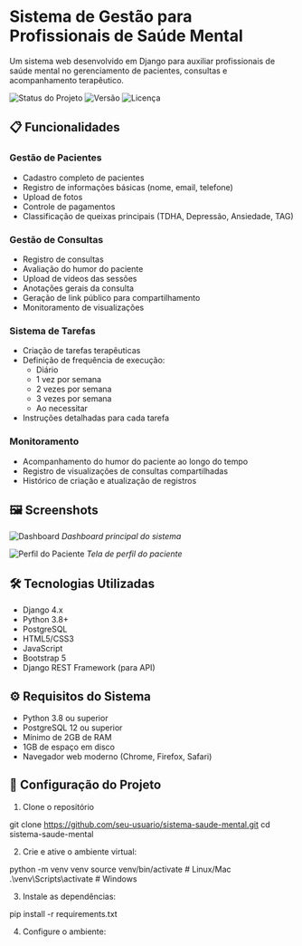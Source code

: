 # Sistema de Gestão para Profissionais de Saúde Mental

Um sistema web desenvolvido em Django para auxiliar profissionais de saúde mental no gerenciamento de pacientes, consultas e acompanhamento terapêutico.

![Status do Projeto](https://img.shields.io/badge/Status-Em%20Desenvolvimento-yellow)
![Versão](https://img.shields.io/badge/Versão-1.0.0-blue)
![Licença](https://img.shields.io/badge/Licença-MIT-green)

## 📋 Funcionalidades

### Gestão de Pacientes
- Cadastro completo de pacientes
- Registro de informações básicas (nome, email, telefone)
- Upload de fotos
- Controle de pagamentos
- Classificação de queixas principais (TDHA, Depressão, Ansiedade, TAG)

### Gestão de Consultas
- Registro de consultas
- Avaliação do humor do paciente
- Upload de vídeos das sessões
- Anotações gerais da consulta
- Geração de link público para compartilhamento
- Monitoramento de visualizações

### Sistema de Tarefas
- Criação de tarefas terapêuticas
- Definição de frequência de execução:
  - Diário
  - 1 vez por semana
  - 2 vezes por semana
  - 3 vezes por semana
  - Ao necessitar
- Instruções detalhadas para cada tarefa

### Monitoramento
- Acompanhamento do humor do paciente ao longo do tempo
- Registro de visualizações de consultas compartilhadas
- Histórico de criação e atualização de registros

## 🖼️ Screenshots

![Dashboard](path/to/dashboard-screenshot.png)
*Dashboard principal do sistema*

![Perfil do Paciente](path/to/patient-profile-screenshot.png)
*Tela de perfil do paciente*

## 🛠 Tecnologias Utilizadas

- Django 4.x
- Python 3.8+
- PostgreSQL
- HTML5/CSS3
- JavaScript
- Bootstrap 5
- Django REST Framework (para API)

## ⚙️ Requisitos do Sistema

- Python 3.8 ou superior
- PostgreSQL 12 ou superior
- Mínimo de 2GB de RAM
- 1GB de espaço em disco
- Navegador web moderno (Chrome, Firefox, Safari)

## 🚀 Configuração do Projeto

1. Clone o repositório

git clone https://github.com/seu-usuario/sistema-saude-mental.git
cd sistema-saude-mental

2. Crie e ative o ambiente virtual:

python -m venv venv 
source venv/bin/activate # Linux/Mac
.\venv\Scripts\activate # Windows

3. Instale as dependências:

pip install -r requirements.txt

4. Configure o ambiente:




